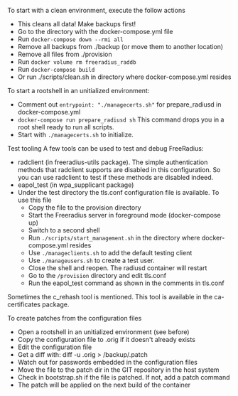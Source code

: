 To start with a clean environment, execute the follow actions
- This cleans all data! Make backups first!
- Go to the directory with the docker-compose.yml file
- Run `docker-compose down --rmi all`
- Remove all backups from ./backup (or move them to another location)
- Remove all files from ./provision
- Run `docker volume rm freeradius_raddb`
- Run `docker-compose build`
- Or run ./scripts/clean.sh in directory where docker-compose.yml resides

To start a rootshell in an unitialized environment:
- Comment out `entrypoint: "./managecerts.sh"` for prepare_radiusd in docker-compose.yml
- `docker-compose run prepare_radiusd sh` This command drops you in a root shell ready to run all scripts.
- Start with `./managecerts.sh` to initialize.

Test tooling
A few tools can be used to test and debug FreeRadius:
- radclient (in freeradius-utils package). The simple authentication methods that radclient supports are disabled in this configuration. So you can use radclient to test if these methods are disabled indeed.
- eapol_test (in wpa_supplicant package)
- Under the test directory the tls.conf configuration file is available. To use this file
  - Copy the file to the provision directory
  - Start the Freeradius server in foreground mode (docker-compose up)
  - Switch to a second shell
  - Run `./scripts/start_management.sh` in the directory where docker-compose.yml resides
  - Use `./manageclients.sh` to add the default testing client
  - Use `./manageusers.sh` to create a test user.
  - Close the shell and reopen. The radiusd container will restart
  - Go to the `/provision` directory and edit tls.conf
  - Run the eapol_test command as shown in the comments in tls.conf

Sometimes the c_rehash tool is mentioned. This tool is available in the ca-certificates package.
 
To create patches from the configuration files
- Open a rootshell in an unitialized environment (see before)
- Copy the configuration file to <config name>.orig if it doesn't already exists
- Edit the configuration file
- Get a diff with: diff -u <full path to config>.orig <full path to config> > /backup/<config name>.patch
- Watch out for passwords embedded in the configuration files
- Move the file to the patch dir in the GIT repository in the host system
- Check in bootstrap.sh if the file is patched. If not, add a patch command
- The patch will be applied on the next build of the container
